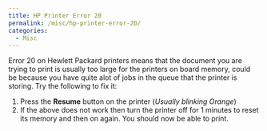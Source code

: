 ```yaml
---
title: HP Printer Error 20
permalink: /misc/hp-printer-error-20/
categories:
  - Misc
---
```

Error 20 on Hewlett Packard printers means that the document you are trying to print is usually too large for the printers on board memory, could be because you have quite alot of jobs in the queue that the printer is storing. Try the following to fix it:

  1. Press the **Resume** button on the printer (_Usually blinking Orange_)
  2. If the above does not work then turn the printer off for 1 minutes to reset its memory and then on again. You should now be able to print.
